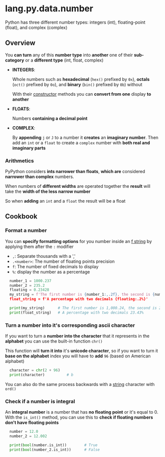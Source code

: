 # lang.py.data.number

Python has three different number types: integers (int), floating-point
(float), and complex (complex)

## Overview

You **can turn** any of this **number type** into **another** one of their
**sub-category** or a **different type** (int, float, complex)

- **INTEGERS**:

  Whole numbers such as **hexadecimal** (`hex()` prefixed by `0x`), **octals**
  (`oct()` prefixed by `0o`), and **binary** (`bin()` prefixed by `0b`) without

  With their [constructor](./61fj.md) methods you can **convert from one**
  display **to another**

- **FLOATS**:

  Numbers **containing a decimal point**

- **COMPLEX**:

  By **appending** `j` or `J` to a number it **creates** an **imaginary number**.
  Then add an `int` or a `float` to create a `complex` number with **both real
  and imaginary parts**

### Arithmetics

PyPython considers **ints narrower than floats**, **which are** considered **narrower
than complex** numbers.

When numbers of **different widths** are operated together the **result** will take
the **width of the less narrow number**

So when **adding** an `int` and a `float` the result will be a float

## Cookbook

### Format a number

You can **specify formatting options** for you number inside an [f string](./4t3v.md) by
applying them after the `:` modifier

- `,`: Separate thousands with a ','
- `.<number>`: The number of floating points precision
- `f`: The number of fixed decimals to display
- `%`: display the number as a percentage

```py
  number_1 = 1000.237
  number_2 = 235.2
  floating = 0.23428
  my_string = f'The first number is {number_1:,.2f}, the second is {number_2:.2f}
  float_string = f'A percentage with two decimals {floating:.2%}'

  print(my_string)      # The first number is 1,000.24, the second is 235.20
  print(float_string)   # A percentage with two decimals 23.43%
```

### Turn a number into it's corresponding ascii character

If you want to turn a **number into the character** that it represents in the
**alphabet** you can use the built-in function `chr()`

This function will **turn it into** it's **unicode character**, so if you want
to turn it **base on the alphabet** index you will have to **add** `96` (based
on American alphabet)

```py
  character = chr(2 + 96)
  print(character)          # b
```

You can also do the same process backwards with a [string](./4t3v.md) character
with `ord()`

### Check if a number is integral

An **integral number** is a number that has **no floating point** or it's equal
to 0. With the `is_int()` method, you can use this to **check if floating
numbers don't have floating points**

```py
  number = 12.0
  number_2 = 12.002

  print(bool(number.is_int))        # True
  print(bool(number_2.is_int))      # False
```
